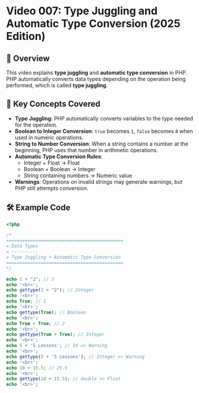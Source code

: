 # Video 007: Type Juggling and Automatic Type Conversion (2025 Edition)

## 📝 Overview

This video explains **type juggling** and **automatic type conversion** in PHP.  
PHP automatically converts data types depending on the operation being performed, which is called **type juggling**.

## 📌 Key Concepts Covered

- **Type Juggling**: PHP automatically converts variables to the type needed for the operation.  
- **Boolean to Integer Conversion**: `true` becomes `1`, `false` becomes `0` when used in numeric operations.  
- **String to Number Conversion**: When a string contains a number at the beginning, PHP uses that number in arithmetic operations.  
- **Automatic Type Conversion Rules**:  
  - Integer + Float → Float  
  - Boolean + Boolean → Integer  
  - String containing numbers → Numeric value  
- **Warnings**: Operations on invalid strings may generate warnings, but PHP still attempts conversion.

## 🛠️ Example Code

```php
<?php

/*
============================================
= Data Types
= ----------
= Type Juggling + Automatic Type Conversion
============================================
*/

echo 1 + "2"; // 3
echo '<br>';
echo gettype(1 + "2"); // Integer
echo '<br>';
echo True; // 1
echo '<br>';
echo gettype(True); // Boolean
echo '<br>';
echo True + True; // 2
echo '<br>';
echo gettype(True + True); // Integer
echo '<br>';
echo 5 + '5 Lessons'; // 10 => Warning
echo '<br>';
echo gettype(5 + '5 Lessons'); // Integer => Warning
echo '<br>';
echo 10 + 15.5; // 25.5
echo '<br>';
echo gettype(10 + 15.5); // double => Float
echo '<br>';
